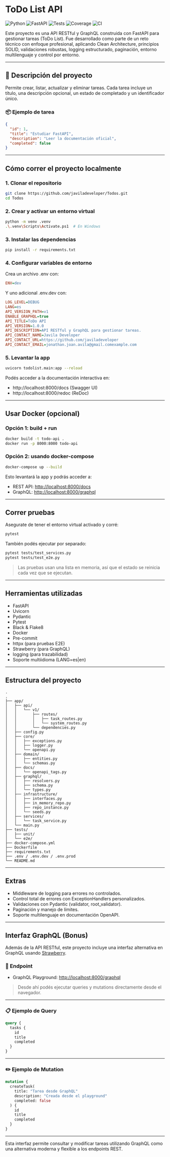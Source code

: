 # ToDo List API

![Python](https://img.shields.io/badge/python-3.10%2B-blue)
![FastAPI](https://img.shields.io/badge/FastAPI-🚀-green)
![Tests](https://img.shields.io/badge/tests-passing-brightgreen)
![Coverage](https://img.shields.io/badge/coverage-90%25-brightgreen)
![CI](https://github.com/USER/REPO/actions/workflows/ci.yml/badge.svg)

Este proyecto es una API RESTful y GraphQL construida con FastAPI para gestionar tareas (ToDo List). Fue desarrollado como parte de un reto técnico con enfoque profesional, aplicando Clean Architecture, principios SOLID, validaciones robustas, logging estructurado, paginación, entorno multilenguaje y control por entorno.

---

## 🧩 Descripción del proyecto

Permite crear, listar, actualizar y eliminar tareas. Cada tarea incluye un título, una descripción opcional, un estado de completado y un identificador único.

### 📦 Ejemplo de tarea

```json
{
  "id": 1,
  "title": "Estudiar FastAPI",
  "description": "Leer la documentación oficial",
  "completed": false
}

```

---

## Cómo correr el proyecto localmente

### 1. Clonar el repositorio

```bash
git clone https://github.com/javiladeveloper/Todos.git
cd Todos 
```

### 2. Crear y activar un entorno virtual

```bash
python -m venv .venv
.\.venv\Scripts\Activate.ps1  # En Windows
```

### 3. Instalar las dependencias

```bash
pip install -r requirements.txt
```
### 4. Configurar variables de entorno
Crea un archivo .env con:
```ini
ENV=dev
```
Y uno adicional .env.dev con:
```ini
LOG_LEVEL=DEBUG
LANG=es
API_VERSION_PATH=v1
ENABLE_GRAPHQL=true
API_TITLE=ToDo API
API_VERSION=1.0.0
API_DESCRIPTION=API RESTful y GraphQL para gestionar tareas.
API_CONTACT_NAME=Javila Developer
API_CONTACT_URL=https://github.com/javiladeveloper
API_CONTACT_EMAIL=jonathan.joan.avila@gmail.comexample.com

```

### 5. Levantar la app

```bash
uvicorn todolist.main:app --reload
```

Podés acceder a la documentación interactiva en:

- http://localhost:8000/docs (Swagger UI)
- http://localhost:8000/redoc (ReDoc)

---

## Usar Docker (opcional)

### Opción 1: build + run

```bash
docker build -t todo-api .
docker run -p 8000:8000 todo-api
```

### Opción 2: usando docker-compose

```bash
docker-compose up --build
```

Esto levantará la app y podrás acceder a:

- REST API: [http://localhost:8000/docs](http://localhost:8000/docs)
- GraphQL: [http://localhost:8000/graphql](http://localhost:8000/graphql)

---

## Correr pruebas

Asegurate de tener el entorno virtual activado y corré:

```bash
pytest
```

También podés ejecutar por separado:

```bash
pytest tests/test_services.py 
pytest tests/test_e2e.py  
```

> Las pruebas usan una lista en memoria, así que el estado se reinicia cada vez que se ejecutan.

---

## Herramientas utilizadas

- FastAPI
- Uvicorn
- Pydantic
- Pytest
- Black & Flake8
- Docker
- Pre-commit
- httpx (para pruebas E2E)
- Strawberry (para GraphQL)
- logging (para trazabilidad)
- Soporte multiidioma (LANG=es|en)

---

## Estructura del proyecto

```
.
.
├── app/
│   ├── api/
│   │   └── v1/
│   │       ├── routes/
│   │       │   ├── task_routes.py
│   │       │   └── system_routes.py
│   │       └── dependencies.py
│   ├── config.py
│   ├── core/
│   │   ├── exceptions.py
│   │   ├── logger.py
│   │   └── openapi.py
│   ├── domain/
│   │   ├── entities.py
│   │   └── schemas.py
│   ├── docs/
│   │   └── openapi_tags.py
│   ├── graphql/
│   │   ├── resolvers.py
│   │   ├── schema.py
│   │   └── types.py
│   ├── infrastructure/
│   │   ├── interfaces.py
│   │   ├── in_memory_repo.py
│   │   ├── repo_instance.py
│   │   └── seeds.py
│   ├── services/
│   │   └── task_service.py
│   └── main.py
├── tests/
│   ├── unit/
│   └── e2e/
├── docker-compose.yml
├── Dockerfile
├── requirements.txt
├── .env / .env.dev / .env.prod
└── README.md
```

---

## Extras

- Middleware de logging para errores no controlados.
- Control total de errores con ExceptionHandlers personalizados.
- Validaciones con Pydantic (validator, root_validator).
- Paginación y manejo de límites.
- Soporte multilenguaje en documentación OpenAPI.

---

## Interfaz GraphQL (Bonus)

Además de la API RESTful, este proyecto incluye una interfaz alternativa en GraphQL usando [Strawberry](https://strawberry.rocks/).

### 📌 Endpoint

- GraphQL Playground: [http://localhost:8000/graphql](http://localhost:8000/graphql)

> Desde ahí podés ejecutar queries y mutations directamente desde el navegador.

---

### 📋 Ejemplo de Query

```graphql
query {
  tasks {
    id
    title
    completed
  }
}
```

---

### ✏️ Ejemplo de Mutation

```graphql
mutation {
  createTask(
    title: "Tarea desde GraphQL"
    description: "Creada desde el playground"
    completed: false
  ) {
    id
    title
    completed
  }
}
```

---

Esta interfaz permite consultar y modificar tareas utilizando GraphQL como una alternativa moderna y flexible a los endpoints REST.

